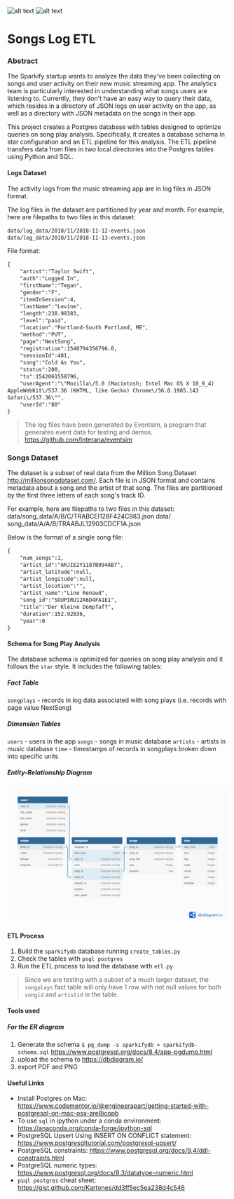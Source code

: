 ![alt text](https://img.shields.io/badge/python-3.7-blue) ![alt text](https://img.shields.io/badge/posgreSQL-12.1-orange)

# Songs Log ETL 

### Abstract
The Sparkify startup  wants to analyze the data they've been collecting on songs and user activity on their new music streaming app. The analytics team is particularly interested in understanding what songs users are listening to. Currently, they don't have an easy way to query their data, which resides in a directory of JSON logs on user activity on the app, as well as a directory with JSON metadata on the songs in their app.

This project creates a Postgres database with tables designed to optimize queries on song play analysis. Specifically, it creates a database schema in star configuration and an ETL pipeline for this analysis. The ETL pipeline  transfers data from files in two local directories into the Postgres tables using Python and SQL.

#### Logs Dataset 
The activity logs from the music streaming app are in log files in JSON format.

The log files in the dataset are partitioned by year and month. For example, here are filepaths to two files in this dataset:
```
data/log_data/2018/11/2018-11-12-events.json
data/log_data/2018/11/2018-11-13-events.json
```
File format:
```
{
    "artist":"Taylor Swift",
    "auth":"Logged In",
    "firstName":"Tegan",
    "gender":"F",
    "itemInSession":4,
    "lastName":"Levine",
    "length":238.99383,
    "level":"paid",
    "location":"Portland-South Portland, ME",
    "method":"PUT",
    "page":"NextSong",
    "registration":1540794356796.0,
    "sessionId":481,
    "song":"Cold As You",
    "status":200,
    "ts":1542061558796,
    "userAgent":"\"Mozilla\/5.0 (Macintosh; Intel Mac OS X 10_9_4) AppleWebKit\/537.36 (KHTML, like Gecko) Chrome\/36.0.1985.143 Safari\/537.36\"",
    "userId":"80"
}
```
> The log files have been generated by Eventsim, a program that generates event data for testing and demos. 
https://github.com/Interana/eventsim

### Songs Dataset
The dataset is a subset of real data from the Million Song Dataset http://millionsongdataset.com/. Each file is in JSON format and contains metadata about a song and the artist of that song. The files are partitioned by the first three letters of each song's track ID. 

For example, here are filepaths to two files in this dataset:
data/song_data/A/B/C/TRABCEI128F424C983.json
data/ song_data/A/A/B/TRAABJL12903CDCF1A.json

Below is the format of a single song file:
```
{
    "num_songs":1,
    "artist_id":"ARJIE2Y1187B994AB7",
    "artist_latitude":null,
    "artist_longitude":null,
    "artist_location":"",
    "artist_name":"Line Renaud",
    "song_id":"SOUPIRU12A6D4FA1E1",
    "title":"Der Kleine Dompfaff",
    "duration":152.92036,
    "year":0
}
```

#### Schema for Song Play Analysis
The database schema is optimized for queries on song play analysis and it follows the `star` style. It includes the following tables:

##### Fact Table
`songplays` - records in log data associated with song plays (i.e. records with page value NextSong)

##### Dimension Tables
`users` - users in the app
`songs` - songs in music database
`artists` - artists in music database
`time` - timestamps of records in songplays broken down into specific units

##### Entity-Relationship Diagram
![alt text](./img/sparkifydb-ER-diagram.png "schema")

#### ETL Process

1. Build the `sparkifydb` database running `create_tables.py`
2. Check the tables with `psql postgres`
3. Run the ETL process to load the database with `etl.py`

>Since we are testing with a subset of a much larger dataset, the `songplays` fact table will only have 1 row with not null values for both `songid` and `artistid` in the table.

#### Tools used
##### For the ER diagram
1. Generate the schema
    `$ pg_dump -s sparkifydb > sparkifydb-schema.sql`
https://www.postgresql.org/docs/8.4/app-pgdump.html
2. upload the schema to https://dbdiagram.io/
3. export PDF and PNG

#### Useful Links
* Install Postgres on Mac:
https://www.codementor.io/@engineerapart/getting-started-with-postgresql-on-mac-osx-are8jcopb
* To use `sql` in ipython under a conda environment:
https://anaconda.org/conda-forge/ipython-sql
* PostgreSQL Upsert Using INSERT ON CONFLICT statement:
https://www.postgresqltutorial.com/postgresql-upsert/
* PostgreSQL constraints:
https://www.postgresql.org/docs/9.4/ddl-constraints.html
* PostgreSQL numeric types:
https://www.postgresql.org/docs/8.3/datatype-numeric.html
* `psql postgres` cheat sheet:
https://gist.github.com/Kartones/dd3ff5ec5ea238d4c546
